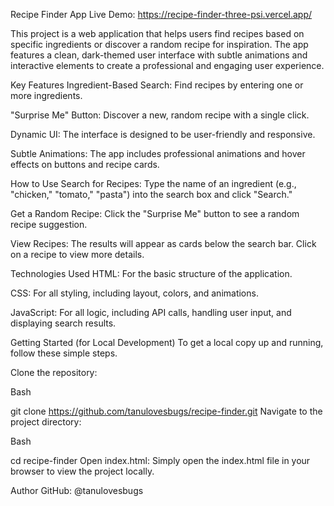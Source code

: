 Recipe Finder App
Live Demo: https://recipe-finder-three-psi.vercel.app/

This project is a web application that helps users find recipes based on specific ingredients or discover a random recipe for inspiration. The app features a clean, dark-themed user interface with subtle animations and interactive elements to create a professional and engaging user experience.

Key Features
Ingredient-Based Search: Find recipes by entering one or more ingredients.

"Surprise Me" Button: Discover a new, random recipe with a single click.

Dynamic UI: The interface is designed to be user-friendly and responsive.

Subtle Animations: The app includes professional animations and hover effects on buttons and recipe cards.

How to Use
Search for Recipes: Type the name of an ingredient (e.g., "chicken," "tomato," "pasta") into the search box and click "Search."

Get a Random Recipe: Click the "Surprise Me" button to see a random recipe suggestion.

View Recipes: The results will appear as cards below the search bar. Click on a recipe to view more details.

Technologies Used
HTML: For the basic structure of the application.

CSS: For all styling, including layout, colors, and animations.

JavaScript: For all logic, including API calls, handling user input, and displaying search results.

Getting Started (for Local Development)
To get a local copy up and running, follow these simple steps.

Clone the repository:

Bash

git clone https://github.com/tanulovesbugs/recipe-finder.git
Navigate to the project directory:

Bash

cd recipe-finder
Open index.html: Simply open the index.html file in your browser to view the project locally.

Author
GitHub: @tanulovesbugs
